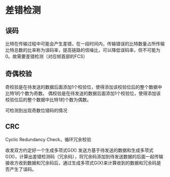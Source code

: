 # 差错检测

## 误码

比特在传输过程中可能会产生差错，在一段时间内，传输错误的比特数量占所传输比特总数的比率称为误码率，提高链路的信噪比，可以降低误码率，但不可能为0。故需要差错检测（对应帧首部的FCS）

## 奇偶校验

奇校验是在待发送的数据后面添加1个校验位，使得添加该校验位后的整个数据中比特1的个数为奇数。
偶校验是在待发送的数据后面添加1个校验位，使得添加该校验位后的整个数据中比特1的个数为偶数。

可检测到出现奇数位错码的情况

## CRC

Cyclic Redundancy Check，循环冗余校验

收发双方约定好一个生成多项式G(X)
发送方基于待发送的数据和生成多项式G(X)，计算出差错检测码（冗余码），将冗余码添加到待发送数据的后面一起传输
接收方收到数据和冗余码后，通过生成多项式G(X)来计算收到的数据和冗余码是否产生了误码。
